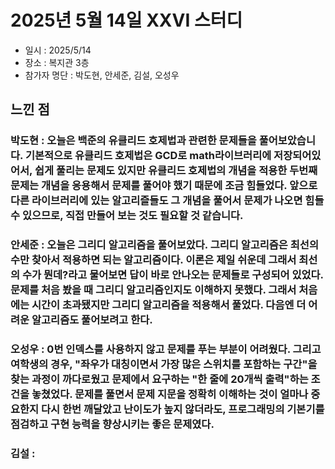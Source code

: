 # 2025년 5월 14일 XXVI 스터디

- 일시 : 2025/5/14
- 장소 : 복지관 3층
- 참가자 명단 : 박도현, 안세준, 김설, 오성우

## 느낀 점

### 박도현 : 오늘은 백준의 유클리드 호제법과 관련한 문제들을 풀어보았습니다. 기본적으로 유클리드 호제법은 GCD로 math라이브러리에 저장되어있어서, 쉽게 풀리는 문제도 있지만 유클리드 호제법의 개념을 적용한 두번째 문제는 개념을 응용해서 문제를 풀어야 했기 때문에 조금 힘들었다. 앞으로 다른 라이브러리에 있는 알고리즐들도 그 개념을 풀어서 문제가 나오면 힘들 수 있으므로, 직접 만들어 보는 것도 필요할 것 같습니다.

### 안세준 : 오늘은 그리디 알고리즘을 풀어보았다. 그리디 알고리즘은 최선의 수만 찾아서 적용하면 되는 알고리즘이다. 이론은 제일 쉬운데 그래서 최선의 수가 뭔데?라고 물어보면 답이 바로 안나오는 문제들로 구성되어 있었다. 문제를 처음 봤을 때 그리디 알고리즘인지도 이해하지 못했다. 그래서 처음에는 시간이 초과됐지만 그리디 알고리즘을 적용해서 풀었다. 다음엔 더 어려운 알고리즘도 풀어보려고 한다.

### 오성우 : 0번 인덱스를 사용하지 않고 문제를 푸는 부분이 어려웠다. 그리고 여학생의 경우, "좌우가 대칭이면서 가장 많은 스위치를 포함하는 구간"을 찾는 과정이 까다로웠고 문제에서 요구하는 "한 줄에 20개씩 출력"하는 조건을 놓쳤었다. 문제를 풀면서 문제 지문을 정확히 이해하는 것이 얼마나 중요한지 다시 한번 깨달았고 난이도가 높지 않더라도, 프로그래밍의 기본기를 점검하고 구현 능력을 향상시키는 좋은 문제였다.

### 김설 : 
